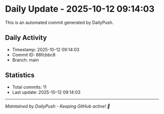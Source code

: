 # Daily Update - 2025-10-12 09:14:03

This is an automated commit generated by DailyPush.

## Daily Activity
- Timestamp: 2025-10-12 09:14:03
- Commit ID: 66fcbbc8
- Branch: main

## Statistics
- Total commits: 11
- Last update: 2025-10-12 09:14:03

---
*Maintained by DailyPush - Keeping GitHub active! 🚀*
